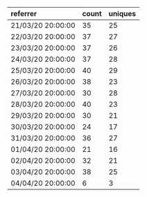 | referrer          | count | uniques |
| :---------------- | :---- | :------ |
| 21/03/20 20:00:00 | 35    | 25      |
| 22/03/20 20:00:00 | 37    | 27      |
| 23/03/20 20:00:00 | 37    | 26      |
| 24/03/20 20:00:00 | 37    | 28      |
| 25/03/20 20:00:00 | 40    | 29      |
| 26/03/20 20:00:00 | 38    | 23      |
| 27/03/20 20:00:00 | 30    | 28      |
| 28/03/20 20:00:00 | 40    | 23      |
| 29/03/20 20:00:00 | 30    | 21      |
| 30/03/20 20:00:00 | 24    | 17      |
| 31/03/20 20:00:00 | 36    | 27      |
| 01/04/20 20:00:00 | 21    | 16      |
| 02/04/20 20:00:00 | 32    | 21      |
| 03/04/20 20:00:00 | 38    | 25      |
| 04/04/20 20:00:00 | 6     | 3       |